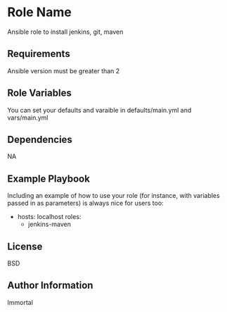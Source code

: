 Role Name
=========

Ansible role to install jenkins, git, maven

Requirements
------------

Ansible version must be greater than 2

Role Variables
--------------

You can set your defaults and varaible in defaults/main.yml and vars/main.yml

Dependencies
------------

NA

Example Playbook
----------------

Including an example of how to use your role (for instance, with variables passed in as parameters) is always nice for users too:

- hosts: localhost
  roles:
     - jenkins-maven

License
-------

BSD

Author Information
------------------

Immortal
